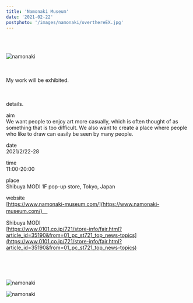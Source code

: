 ```yaml
---
title: 'Namonaki Museum'
date: '2021-02-22'
postphoto: '/images/namonaki/overthereEX.jpg'
---
```

<br>
<br>

![namonaki](/images/namonaki/overthereEX.jpg)
<br>
<br>
<br>

My work will be exhibited. <br>
<br>
<br>


details. <br>


aim <br>
We want people to enjoy art more casually, which is often thought of as something that is too difficult. We also want to create a place where people who like to draw can easily be seen by many people. <br>

date <br>
2021/2/22-28 <br>

time <br>
11:00-20:00<br>

place <br>
Shibuya MODI 1F pop-up store, Tokyo, Japan <br>

website <br>
[https://www.namonaki-museum.com/](https://www.namonaki-museum.com/)　<br>

Shibuya MODI <br>
[https://www.0101.co.jp/721/store-info/fair.html?article_id=35190&from=01_pc_st721_top_news-topics](https://www.0101.co.jp/721/store-info/fair.html?article_id=35190&from=01_pc_st721_top_news-topics) <br>

<br>
<br>
<br>

![namonaki](/images/namonaki/overthereEX2.jpg)


![namonaki](/images/namonaki/namonaki.jpg)



<br>
<br>
<br>
<br>
<!-- 
#h1
##h2
###h3
####h4
#####h5
######h6
- brabra is list
**bold text**
_Italic_ or *Italic*

-->

<center>
© 2021 YOSY POKARI
</center>
<br>